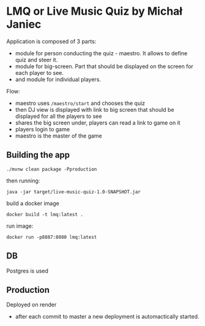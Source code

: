 # LMQ or Live Music Quiz by Michał Janiec

Application is composed of 3 parts:
 * module for person conducting the quiz - maestro. It allows to define quiz and steer it.
 * module for big-screen. Part that should be displayed on the screen for each player to see.
 * and module for individual players.  

Flow:
 * maestro uses `/maestro/start` and chooses the quiz
 * then DJ view is displayed with link to big screen that should be displayed for all the players to see
 * shares the big screen under, players can read a link to game on it
 * players login to game
 * maestro is the master of the game

## Building the app

```shell
./mvnw clean package -Pproduction
```

then running:

```shell
java -jar target/live-music-quiz-1.0-SNAPSHOT.jar
```

build a docker image 
```shell
docker build -t lmq:latest .
```
run image:
```shell
docker run -p8887:8080 lmq:latest
```

## DB

Postgres is used

## Production

Deployed on render 

 * after each commit to master a new deployment is automactically started.
